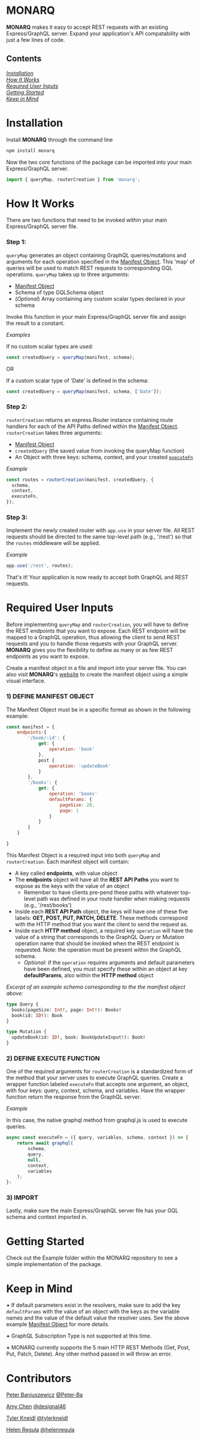 # MONARQ

**MONARQ** makes it easy to accept REST requests with an existing Express/GraphQL server. Expand your application's API compatability with just a few lines of code.  


## Contents
[_Installation_](#installation)  
[_How It Works_](#how-it-works)  
[_Required User Inputs_](#required-user-inputs)  
[_Getting Started_](#getting-started)  
[_Keep in Mind_](#keep-in-mind)  
  


# Installation

Install **MONARQ** through the command line

```bash
npm install monarq
```

Now the two core functions of the package can be imported into your main Express/GraphQL server.

```javascript
import { queryMap, routerCreation } from 'monarq';
```

# How It Works

There are two functions that need to be invoked within your main Express/GraphQL server file.

### Step 1:
`queryMap` generates an object containing GraphQL queries/mutations and arguments for each operation specified in the [Manifest Object](#required-user-inputs). This 'map' of queries will be used to match REST requests to corresponding GQL operations. `queryMap` takes up to three arguments:

- [Manifest Object](#required-user-inputs)
- Schema of type GQLSchema object
- (_Optional_) Array containing any custom scalar types declared in your schema 

Invoke this function in your main Express/GraphQL server file and assign the result to a constant.  

_Examples_

If no custom scalar types are used:
```javascript
const createdQuery = queryMap(manifest, schema);
```
OR

If a custom scalar type of 'Date' is defined in the schema:
```javascript
const createdQuery = queryMap(manifest, schema, ['Date']); 
```

### Step 2:
`routerCreation` returns an express.Router instance containing route handlers for each of the API Paths defined within the [Manifest Object](#required-user-inputs).  `routerCreation` takes three arguments:

- [Manifest Object](#required-user-inputs)
- `createdQuery` (the saved value from invoking the queryMap function)
- An Object with three keys: schema, context, and your created [`executeFn`](#required-user-inputs)  

_Example_

```javascript
const routes = routerCreation(manifest, createdQuery, {
  schema,
  context,
  executeFn,
});
```

### Step 3: 
Implement the newly created router with `app.use` in your server file. All REST requests should be directed to the same top-level path (e.g., '/rest') so that the `routes` middleware will be applied.  

_Example_

```javascript
app.use('/rest', routes);
```

That's it! Your application is now ready to accept both GraphQL and REST requests.

# Required User Inputs

Before implementing `queryMap` and `routerCreation`, you will have to define the REST endpoints that you want to expose. Each REST endpoint will be mapped to a GraphQL operation, thus allowing the client to send REST requests and you to handle those requests with your GraphQL server. **MONARQ** gives you the flexibility to define as many or as few REST endpoints as you want to expose.     

Create a manifest object in a file and import into your server file. You can also visit **MONARQ**'s [website](link_for_website) to create the manifest object using a simple visual interface.

### 1) DEFINE MANIFEST OBJECT    

The Manifest Object must be in a specific format as shown in the following example:

```javascript
const manifest = {
    endpoints:{
        '/book/:id': {
            get: {
                operation: 'book'
            },
            post {
                operation: 'updateBook'
            }
        },
        '/books': {
            get: {
                operation: 'books'
                defaultParams: {
                    pageSize: 20,
                    page: 1
                }
            }
        }
    }

}
```

This Manifest Object is a required input into both `queryMap` and `routerCreation`. Each manifest object will contain:  

- A key called **endpoints**, with value object
- The **endpoints** object will have all the **REST API Paths** you want to expose as the keys with the value of an object
  - Remember to have clients pre-pend these paths with whatever top-level path was defined in your route handler when making requests (e.g., '/rest/books') 
- Inside each **REST API Path** object, the keys will have one of these five labels: **GET, POST, PUT, PATCH, DELETE**. These methods correspond with the HTTP method that you want the client to send the request as.
- Inside each **HTTP method** object, a required key `operation` will have the value of a string that corresponds to the GraphQL Query or Mutation operation name that should be invoked when the REST endpoint is requested. Note: the operation must be present within the GraphQL schema.
  - _Optional_: if the `operation` requires arguments and default parameters have been defined, you must specify these within an object at key **defaultParams**, also within the **HTTP method** object   

_Excerpt of an example schema corresponding to the the manifest object above:_  

```graphql
type Query {
  books(pageSize: Int!, page: Int!): Books!
  book(id: ID!): Book
}

type Mutation {
  updateBook(id: ID!, book: BookUpdateInput!): Book!
}
```

  

### 2) DEFINE EXECUTE FUNCTION  

One of the required arguments for `routerCreation` is a standardized form of the method that your server uses to execute GraphQL queries. Create a wrapper function labeled `executeFn` that accepts one argument, an object, with four keys: query, context, schema, and variables. Have the wrapper function return the response from the GraphQL server.  

_Example_

In this case, the native graphql method from graphql.js is used to execute queries.  

```javascript
async const executeFn = ({ query, variables, schema, context }) => {
    return await graphql(
        schema,
        query,
        null,
        context,
        variables
    );
};
```

### 3) IMPORT  

Lastly, make sure the main Express/GraphQL server file has your GQL schema and context imported in.


# Getting Started  

Check out the Example folder within the MONARQ repository to see a simple implementation of the package.  
# Keep in Mind

**+** If default parameters exist in the resolvers, make sure to add the key `defaultParams` with the value of an object with the keys as the variable names and the value of the default value the resolver uses. See the above example [Manifest Object](#required-user-inputs) for more details.

**+** GraphQL Subscription Type is not supported at this time.

**+** MONARQ currently supports the 5 main HTTP REST Methods (Get, Post, Put, Patch, Delete). Any other method passed in will throw an error.

# Contributors

[Peter Baniuszewicz](https://www.linkedin.com/in/peterbaniuszewicz/) [@Peter-Ba](https://github.com/Peter-Ba)

[Amy Chen](https://www.linkedin.com/in/amyechen) [@designal46](https://github.com/designal46)

[Tyler Kneidl](https://www.linkedin.com/in/tylerkneidl/) [@tylerkneidl](https://github.com/tylerkneidl)

[Helen Regula](https://www.linkedin.com/in/helen-regula/) [@helenregula](https://github.com/helenregula)
